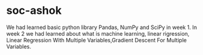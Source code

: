 # soc-ashok
We had learned basic python library Pandas, NumPy and SciPy in week 1. In week 2 we had learned about what is machine learning, linear rigression, Linear Regression With Multiple Variables,Gradient Descent For Multiple Variables.
